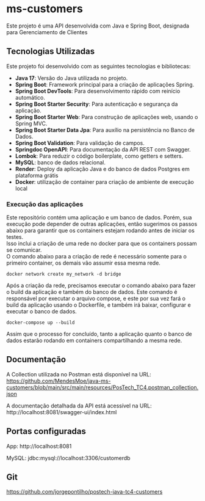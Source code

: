 #  ms-customers 

Este projeto é uma API desenvolvida com Java e Spring Boot, designada para Gerenciamento de Clientes

## Tecnologias Utilizadas

Este projeto foi desenvolvido com as seguintes tecnologias e bibliotecas:

- **Java 17**: Versão do Java utilizada no projeto.
- **Spring Boot**: Framework principal para a criação de aplicações Spring.
- **Spring Boot DevTools**: Para desenvolvimento rápido com reinício automático.
- **Spring Boot Starter Security**: Para autenticação e segurança da aplicação.
- **Spring Boot Starter Web**: Para construção de aplicações web, usando o Spring MVC.
- **Spring Boot Starter Data Jpa**: Para auxílio na persistência no Banco de Dados.
- **Spring Boot Validation**: Para validação de campos.
- **Springdoc OpenAPI**: Para documentação da API REST com Swagger.
- **Lombok**: Para reduzir o código boilerplate, como getters e setters.
- **MySQL**: banco de dados relacional.
- **Render**: Deploy da aplicação Java e do banco de dados Postgres em plataforma grátis
- **Docker**: utilização de container para criação de ambiente de execução local

### Execução das aplicações
Este repositório contém uma aplicação e um banco de dados.
Porém, sua execução pode depender de outras aplicações, então sugerimos os passos abaixo para garantir que os containers estejam rodando antes de iniciar os testes.<br>
Isso inclui a criação de uma rede no docker para que os containers possam se comunicar.<br>
O comando abaixo para a criação de rede é necessário somente para o primeiro container, os demais vão assumir essa mesma rede.
````shell
docker network create my_network -d bridge
````
Após a criação da rede, precisamos executar o comando abaixo para fazer o build da aplicação e também do banco de dados. Este comando é responsável por executar o arquivo compose, e este por sua vez fará o build da aplicação usando o Dockerfile, e também irá baixar, configurar e executar o banco de dados.
````shell
docker-compose up --build
````
Assim que o processo for concluído, tanto a aplicação quanto o banco de dados estarão rodando em containers compartilhando a mesma rede.<br>


## Documentação
A Collection utilizada no Postman está disponível na URL:
https://github.com/MendesMoe/java-ms-customers/blob/main/src/main/resources/PosTech_TC4.postman_collection.json

A documentação detalhada da API está acessível na URL:
http://localhost:8081/swagger-ui/index.html

## Portas configuradas

App: http://localhost:8081

MySQL: jdbc:mysql://localhost:3306/customerdb

## Git
https://github.com/jorgepontilho/postech-java-tc4-customers